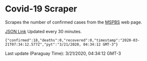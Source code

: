 # Covid-19 Scraper

Scrapes the number of confirmed cases from the [MSPBS](https://www.mspbs.gov.py/covid-19.php) web page.

[JSON Link](https://jmayalag.github.io/covid19-scrape/cases.json)
Updated every 30 minutes.
```
{"confirmed":18,"deaths":0,"recovered":0,"timestamp":"2020-03-21T07:34:12.577Z","pyt":"3/21/2020, 04:34:12 GMT-3"}
```
Last update (Paraguay Time): 3/21/2020, 04:34:12 GMT-3